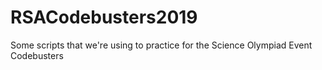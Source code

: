 # RSACodebusters2019
Some scripts that we're using to practice for the Science Olympiad Event Codebusters
